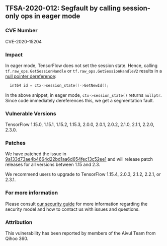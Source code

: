 ## TFSA-2020-012: Segfault by calling session-only ops in eager mode

### CVE Number
CVE-2020-15204

### Impact
In eager mode, TensorFlow does not set the session state. Hence, calling
`tf.raw_ops.GetSessionHandle` or `tf.raw_ops.GetSessionHandleV2` results in a
[null pointer
dereference](https://github.com/tensorflow/tensorflow/blob/0e68f4d3295eb0281a517c3662f6698992b7b2cf/tensorflow/core/kernels/session_ops.cc#L45):
```cc
  int64 id = ctx->session_state()->GetNewId();
```

In the above snippet, in eager mode, `ctx->session_state()` returns `nullptr`.
Since code immediately dereferences this, we get a segmentation fault.

### Vulnerable Versions
TensorFlow 1.15.0, 1.15.1, 1.15.2, 1.15.3, 2.0.0, 2.0.1, 2.0.2, 2.1.0, 2.1.1,
2.2.0, 2.3.0.

### Patches
We have patched the issue in
[9a133d73ae4b4664d22bd1aa6d654fec13c52ee1](https://github.com/tensorflow/tensorflow/commit/9a133d73ae4b4664d22bd1aa6d654fec13c52ee1)
and will release patch releases for all versions between 1.15 and 2.3.

We recommend users to upgrade to TensorFlow 1.15.4, 2.0.3, 2.1.2, 2.2.1, or
2.3.1.

### For more information
Please consult [our security
guide](https://github.com/tensorflow/tensorflow/blob/master/SECURITY.md) for
more information regarding the security model and how to contact us with issues
and questions.

### Attribution
This vulnerability has been reported by members of the Aivul Team from Qihoo
360.

